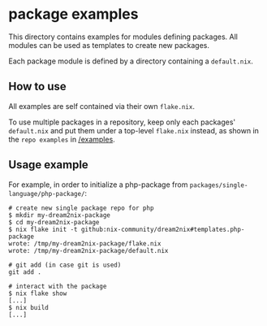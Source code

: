 # package examples

This directory contains examples for modules defining packages.
All modules can be used as templates to create new packages.

Each package module is defined by a directory containing a `default.nix`.

## How to use

All examples are self contained via their own `flake.nix`.

To use multiple packages in a repository, keep only each packages' `default.nix` and put them under a top-level `flake.nix` instead, as shown in the `repo examples` in [/examples](../../examples).

## Usage example

For example, in order to initialize a php-package from `packages/single-language/php-package/`:

```shellSession
# create new single package repo for php
$ mkdir my-dream2nix-package
$ cd my-dream2nix-package
$ nix flake init -t github:nix-community/dream2nix#templates.php-package
wrote: /tmp/my-dream2nix-package/flake.nix
wrote: /tmp/my-dream2nix-package/default.nix

# git add (in case git is used)
git add .

# interact with the package
$ nix flake show
[...]
$ nix build
[...]
```
